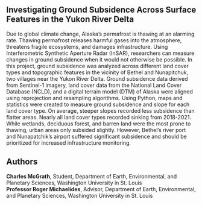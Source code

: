 ##  Investigating Ground Subsidence Across Surface Features in the Yukon River Delta
Due to global climate change, Alaska’s permafrost is thawing at an alarming rate. Thawing permafrost releases harmful gases into the atmosphere, threatens fragile ecosystems, and damages infrastructure. Using Interferometric Synthetic Aperture Radar (InSAR), researchers can measure changes in ground subsidence when it would not otherwise be possible. In this project, ground subsidence was analyzed across different land cover types and topographic features in the vicinity of Bethel and Nunapitchuk, two villages near the Yukon River Delta. Ground subsidence data derived from Sentinel-1 imagery, land cover data from the National Land Cover Database (NCLD), and a digital terrain model (DTM) of Alaska were aligned using reprojection and resampling algorithms. Using Python, maps and statistics were created to measure ground subsidence and slope for each land cover type. On average, steeper slopes recorded less subsidence than flatter areas. Nearly all land cover types recorded sinking from 2018-2021. While wetlands, deciduous forest, and barren land were the most prone to thawing, urban areas only subsided slightly. However, Bethel’s river port and Nunapatchik’s airport suffered significant subsidence and should be prioritized for increased infrastructure monitoring. 

## Authors
**Charles McGrath**, Student, Department of Earth, Environmental, and Planetary Sciences, Washington University in St. Louis <br>
**Professor Roger Michaelides**, Advisor, Department of Earth, Environmental, and Planetary Sciences, Washington University in St. Louis
